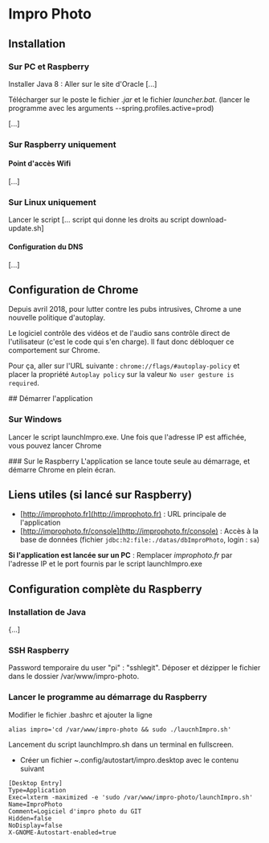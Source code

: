 # Impro Photo

## Installation

### Sur PC et Raspberry
Installer Java 8 : Aller sur le site d'Oracle [...]

Télécharger sur le poste le fichier *.jar* et le fichier *launcher.bat*. (lancer le programme avec les arguments --spring.profiles.active=prod)

[...]

### Sur Raspberry uniquement
#### Point d'accès Wifi
[...]

### Sur Linux uniquement
Lancer le script [... script qui donne les droits au script download-update.sh]

#### Configuration du DNS
[...]

## Configuration de Chrome
Depuis avril 2018, pour lutter contre les pubs intrusives, Chrome a une nouvelle politique d'autoplay. 

Le logiciel contrôle des vidéos et de l'audio sans contrôle direct de l'utilisateur (c'est le code qui s'en charge). Il faut donc débloquer ce comportement sur Chrome.

Pour ça, aller sur l'URL suivante : ```chrome://flags/#autoplay-policy``` et placer la propriété ```Autoplay policy``` sur la valeur ```No user gesture is required```.

## Démarrer l'application

### Sur Windows
Lancer le script launchImpro.exe. Une fois que l'adresse IP est affichée, vous pouvez lancer Chrome 

### Sur le Raspberry
L'application se lance toute seule au démarrage, et démarre Chrome en plein écran.

## Liens utiles (si lancé sur Raspberry)
* [http://improphoto.fr](http://improphoto.fr) : URL principale de l'application
* [http://improphoto.fr/console](http://improphoto.fr/console) : Accès à la base de données (fichier ```jdbc:h2:file:./datas/dbImproPhoto```, login : ```sa```)

**Si l'application est lancée sur un PC** : 
Remplacer _improphoto.fr_ par l'adresse IP et le port fournis par le script launchImpro.exe 

## Configuration complète du Raspberry
### Installation de Java
{...]

### SSH Raspberry
Password temporaire du user "pi" : "sshlegit".
Déposer et dézipper le fichier dans le dossier /var/www/impro-photo.

### Lancer le programme au démarrage du Raspberry
Modifier le fichier .bashrc et ajouter la ligne
```
alias impro='cd /var/www/impro-photo && sudo ./laucnhImpro.sh'
```

Lancement du script launchImpro.sh dans un terminal en fullscreen.
* Créer un fichier ~.config/autostart/impro.desktop avec le contenu suivant
```
[Desktop Entry]
Type=Application
Exec=lxterm -maximized -e 'sudo /var/www/impro-photo/launchImpro.sh'
Name=ImproPhoto
Comment=Logiciel d'impro photo du GIT
Hidden=false
NoDisplay=false
X-GNOME-Autostart-enabled=true
```